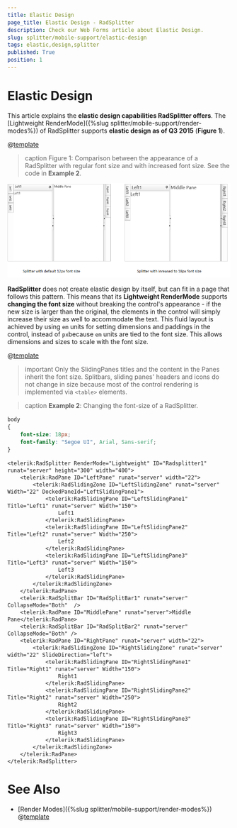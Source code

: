 ```yaml
---
title: Elastic Design
page_title: Elastic Design - RadSplitter
description: Check our Web Forms article about Elastic Design.
slug: splitter/mobile-support/elastic-design
tags: elastic,design,splitter
published: True
position: 1
---
```


# Elastic Design


This article explains the **elastic design capabilities RadSplitter offers**. The [Lightweight RenderMode]({%slug splitter/mobile-support/render-modes%}) of RadSplitter supports **elastic design as of Q3 2015** (**Figure 1**).

@[template](/_templates/common/render-mode.md#resp-design-desc "slug-el: no, slug-fl: no")


>caption Figure 1: Comparison between the appearance of a RadSplitter with regular font size and with increased font size. See the code in **Example 2**.

![splitter-elastic-design](images/splitter-elastic-design.png)


**RadSplitter** does not create elastic design by itself, but can fit in a page that follows this pattern. This means that its **Lightweight RenderMode** supports **changing the font size** without breaking the control's appearance - if the new size is larger than the original, the elements in the control will simply increase their size as well to accommodate the text. This fluid layout is achieved by using `em` units for setting dimensions and paddings in the control, instead of `px`because `em` units are tied to the font size. This allows dimensions and sizes to scale with the font size.


@[template](/_templates/common/font-size-notes.md#note-and-example "control: RadSplitter")

>important Only the SlidingPanes titles and the content in the Panes inherit the font size. Splitbars, sliding panes' headers and icons do not change in size because most of the control rendering is implemented via `<table>` elements.


>caption **Example 2**: Changing the font-size of a RadSplitter. 

````CSS
body
{
	font-size: 18px;
	font-family: "Segoe UI", Arial, Sans-serif;
}
````

````ASP.NET
<telerik:RadSplitter RenderMode="Lightweight" ID="Radsplitter1" runat="server" height="300" width="400">
	<telerik:RadPane ID="LeftPane" runat="server" width="22">
		<telerik:RadSlidingZone ID="LeftSlidingZone" runat="server" Width="22" DockedPaneId="LeftSlidingPane1">
			<telerik:RadSlidingPane ID="LeftSlidingPane1" Title="Left1" runat="server" Width="150">
				Left1
			</telerik:RadSlidingPane>
			<telerik:RadSlidingPane ID="LeftSlidingPane2" Title="Left2" runat="server" Width="250">
				Left2
			</telerik:RadSlidingPane>
			<telerik:RadSlidingPane ID="LeftSlidingPane3" Title="Left3" runat="server" Width="150">
				Left3
			</telerik:RadSlidingPane>
		</telerik:RadSlidingZone>
	</telerik:RadPane>
	<telerik:RadSplitBar ID="RadSplitBar1" runat="server" CollapseMode="Both"  />
	<telerik:RadPane ID="MiddlePane" runat="server">Middle Pane</telerik:RadPane>
	<telerik:RadSplitBar ID="RadSplitBar2" runat="server" CollapseMode="Both" />
	<telerik:RadPane ID="RightPane" runat="server" width="22">
		<telerik:RadSlidingZone ID="RightSlidingZone" runat="server" width="22" SlideDirection="left">
			<telerik:RadSlidingPane ID="RightSlidingPane1" Title="Right1" runat="server" Width="150">
				Right1
			</telerik:RadSlidingPane>
			<telerik:RadSlidingPane ID="RightSlidingPane2" Title="Right2" runat="server" Width="250">
				Right2
			</telerik:RadSlidingPane>
			<telerik:RadSlidingPane ID="RightSlidingPane3" Title="Right3" runat="server" Width="150">
				Right3
			</telerik:RadSlidingPane>
		</telerik:RadSlidingZone>
	</telerik:RadPane>
</telerik:RadSplitter>
````


# See Also


 * [Render Modes]({%slug splitter/mobile-support/render-modes%})
@[template](/_templates/common/font-size-notes.md#related-resources)



